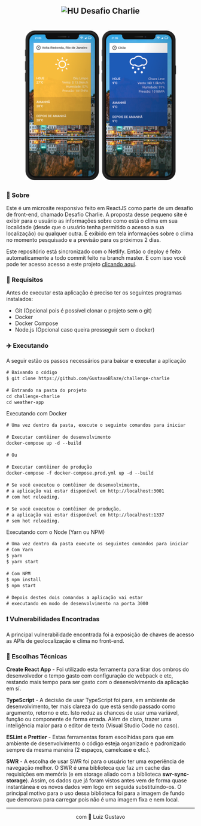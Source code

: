 <h2 align="center">
  <img src="https://avatars1.githubusercontent.com/u/7063040?v=4&s=200.jpg" alt="HU" width="24" />
  Desafio Charlie
</h2>

<h1 align="center">
  <img src="./.github/mk_yellow.png" height="400">
  <img src="./.github/mk_blue.png" height="400">
</h1>


### 📜 Sobre

Este é um microsite responsivo feito em ReactJS como parte de um desafio de front-end, chamado Desafio Charlie. A proposta desse pequeno site é exibir para o usuário as informações sobre como está o clima em sua localidade (desde que o usuário tenha permitido o acesso a sua localização) ou qualquer outra. É exibido em tela informações sobre o clima no momento pesquisado e a previsão para os próximos 2 dias.

Este repositório está sincronizado com o Netlify. Então o deploy é feito automaticamente a todo commit feito na branch master. E com isso você pode ter acesso acesso a este projeto <a href="https://heuristic-stonebraker-cc47a9.netlify.app/">clicando aqui</a>.

### 🚦 Requisitos

Antes de executar esta aplicação é preciso ter os seguintes programas instalados:

- Git (Opcional pois é possível clonar o projeto sem o git)
- Docker
- Docker Compose
- Node.js (Opcional caso queira prosseguir sem o docker)

### :airplane: Executando

A seguir estão os passos necessários para baixar e executar a aplicação

```
# Baixando o código
$ git clone https://github.com/GustavoBlaze/challenge-charlie

# Entrando na pasta do projeto
cd challenge-charlie
cd weather-app
```

Executando com Docker
```
# Uma vez dentro da pasta, execute o seguinte comandos para iniciar

# Executar contêiner de desenvolvimento
docker-compose up -d --build

# Ou

# Executar contêiner de produção
docker-compose -f docker-compose.prod.yml up -d --build

# Se você executou o contêiner de desenvolvimento,
# a aplicação vai estar disponível em http://localhost:3001
# com hot reloading.

# Se você executou o contêiner de produção,
# a aplicação vai estar disponível em http://localhost:1337
# sem hot reloading.
```

Executando com o Node (Yarn ou NPM)
```
# Uma vez dentro da pasta execute os seguintes comandos para iniciar
# Com Yarn
$ yarn
$ yarn start

# Com NPM
$ npm install
$ npm start

# Depois destes dois comandos a aplicação vai estar
# executando em modo de desenvolvimento na porta 3000
```

### ❗ Vulnerabilidades Encontradas

A principal vulnerabilidade encontrada foi a exposição de chaves de acesso as APIs de geolocalização e clima no front-end.

### 🧰 Escolhas Técnicas

**Create React App** - Foi utilizado esta ferramenta para tirar dos ombros do desenvolvedor o tempo gasto com configuração de webpack e etc, restando mais tempo para ser gasto com o desenvolvimento da aplicação em sí.

**TypeScript** - A decisão de usar TypeScript foi para, em ambiente de desenvolvimento, ter mais clareza do que está sendo passado como argumento, retorno e etc. Isto reduz as chances de usar uma variável, função ou componente de forma errada. Além de claro, trazer uma inteligência maior para o editor de texto (Visual Studio Code no caso).

**ESLint e Prettier** - Estas ferramentas foram escolhidas para que em ambiente de desenvolvimento o código esteja organizado e padronizado sempre da mesma maneira (2 espaços, camelcase e etc.).

**SWR** - A escolha de usar SWR foi para o usuário ter uma experiência de navegação melhor. O SWR é uma biblioteca que faz um cache das requisições em memória (e em storage aliado com a biblioteca **swr-sync-storage**). Assim, os dados que já foram vistos antes vem de forma quase instantânea e os novos dados vem logo em seguida substituindo-os. O principal motivo para o uso dessa biblioteca foi para a imagem de fundo que demorava para carregar pois não é uma imagem fixa e nem local.

<hr/>

<p align="center">
    com 💜 Luiz Gustavo
</p>
